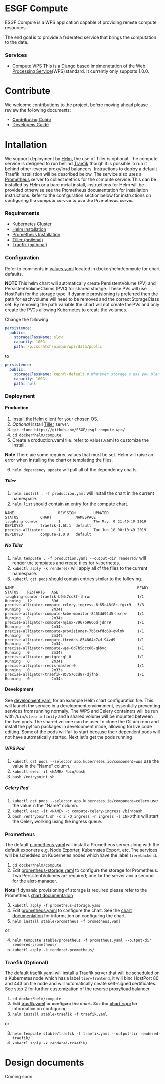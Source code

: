 # ESGF Compute
ESGF Compute is a WPS application capable of providing remote compute resources. 

The end goal is to provide a federated service that brings the computation to the data.

### Services
* [Compute WPS](compute/compute-wps) This is a Django based implmenetation of the [Web Processing Service](http://www.opengeospatial.org/standards/wps)(WPS) standard. It currently only supports 1.0.0.

# Contribute
We welcome contributions to the project, before moving ahead please review the following documents:

* [Contributing Guide](CONTRIBUTING.md)
* [Developers Guide](DEVELOPER.md)

# Intallation
We support deployment by [Helm](https://helm.sh/), the use of Tiller is optional. The compute service is designed to run behind [Traefik](https://docs.traefik.io/) though it is possible to run it behind other reverse proxy/load balancers. Instructions to deploy a default Traefik installation will be described below. The service also uses a [Prometheus](https://prometheus.io/) server to collect metrics for the compute service. This can be installed by Helm or a bare metal install, instructions for Helm will be provided otherwise see the Prometheus documentation for installation instructions. Refer to the configuration section below for instructions on configuring the compute service to use the Prometheus server.

### Requirements
* [Kubernetes Cluster](https://kubernetes.io/docs/setup/pick-right-solution/)
* [Helm Installation](https://helm.sh/docs/using_helm/#install-helm)
* [Prometheus Installation](https://prometheus.io/docs/prometheus/latest/installation/)
* [Tiller (optional)](https://helm.sh/docs/using_helm/#installing-tiller)
* [Traefik (optional)](https://docs.traefik.io/)

### Configuration
Refer to comments in [values.yaml](docker/helm/compute/values.yaml) located in docker/helm/compute for chart defaults.

**NOTE** This helm chart will automatically create PersistentVolume (PV) and PersistentVolumeClaims (PVC) for shared storage. These PVs will use HostPath for the storage type. If dyanmic provisioning is preferred then the path for each volume will need to be removed and the correct StorageClass set. By removing the path variable the chart will not create the PVs and only create the PVCs allowing Kubernetes to create the volumes.

Change the following
```yaml
persistence:
  public:
    storageClassName: slow
    capacity: 100Gi
    path: /p/cscratch/nimbus/wps/data/public
```
to
```yaml
persistence:
  public:
    storageClassName: cephfs-default # Whatever storage class you plan to use
    capacity: 100Gi
    path: null
```

### Deployment

#### Production
1. Install the [Helm](https://helm.sh/docs/using_helm/#installing-helm) client for your chosen OS.
2. *Optional* Install [Tiller](https://helm.sh/docs/using_helm/#installing-tiller) server.
3. `git clone https://github.com/ESGF/esgf-compute-wps/`
4. `cd docker/helm/compute`
5. Create a production.yaml file, refer to values.yaml to customize the install.

**Note** There are some required values that must be set. Helm will raise an error when installing the chart or templating the files.

6. `helm dependency update` will pull all of the dependency charts.

##### Tiller
1. `helm install . -f production.yaml` will install the chart in the current namespace.
2. `helm list` should contain an entry for the compute chart.
```
NAME                    REVISION        UPDATED                         STATUS          CHART           NAMESPACE
laughing-condor         1               Thu May  9 21:49:10 2019        DEPLOYED        traefik-1.68.1  default
precise-alligator       1               Tue Jun 18 00:10:49 2019        DEPLOYED        compute-1.0.0   default
```

##### No Tiller
1. `helm template . -f production.yaml --output-dir rendered/` will render the templates and create files for Kubernetes.
2. `kubectl apply -k rendered/` will apply all of the files to the current namespace.
3. `kubectl get pods` should contain entries similar to the following.
```
NAME                                                        READY   STATUS    RESTARTS   AGE
laughing-condor-traefik-b9447cc8f-lhrwr                     1/1     Running   12         39d
precise-alligator-compute-celery-ingress-6f65c48f8c-fgxr9   3/3     Running   0          2m34s
precise-alligator-compute-kube-monitor-8458dd94d5-hxrrw     1/1     Running   0          2m34s
precise-alligator-compute-nginx-7967b9666d-jdnr9            1/1     Running   0          2m34s
precise-alligator-compute-provisioner-7b5c6fdc68-qwlmk      1/1     Running   0          2m34s
precise-alligator-compute-thredds-854864c74d-94zd9          1/1     Running   0          2m34s
precise-alligator-compute-wps-6d7b5dcc66-qbbvc              1/1     Running   0          2m34s
precise-alligator-postgresql-0                              1/1     Running   0          2m34s
precise-alligator-redis-master-0                            1/1     Running   0          2m33s
precise-alligator-traefik-857576cd87-djfhb                  1/1     Running   0          2m34s
```

#### Development
See [development.yaml](docker/helm/compute/development.yaml) for an example Helm chart configuration file.
This will launch the service in a development environment, essentially preventing services from running
normally. The WPS and Celery containers will be run with `/bin/sleep infinity` and a shared volume will be
mounted between the two pods. The shared volume can be used to clone the Github repo and install the python
packages in development mode, allowing for live code editing. Some of the pods will fail to start because 
their dependent pods will not have automatically started. Next let's get the pods running.

##### WPS Pod
1. `kubectl get pods --selector app.kubernetes.io/component=wps` use the value in the "Name" column.
2. `kubectl exec -it <NAME> /bin/bash`
3. `bash /entrypoint.sh`

##### Celery Pod
1. `kubectl get pods --selector app.kubernetes.io/component=celery` use the value in the "Name" column.
2. `kubectl exec -it <NAME> -c compute-celery-ingress /bin/bash`
3. `bash /entrypoint.sh -c 2 -Q ingress -n ingress -l INFO` this will start the Celery working using the ingress queue.

### Prometheus
The default [prometheus.yaml](docker/helm/compute/prometheus.yaml) will install a Prometheus server along with the default exporters e.g. Node Exporter, Kubernetes Export, etc. The services will be scheduled on Kubernetes nodes which have the label `tier=backend`.
1. `cd docker/helm/compute`
2. Edit [prometheus-storage.yaml](docker/helm/compute/prometheus-storage.yaml) to configure the storage for Prometheus. Two PersistentVolumes are required; one for the server and a second for the alert-manager.

**Note** If dynamic provisioning of storage is required please refer to the Prometheus [chart documentation](https://github.com/helm/charts/tree/master/stable/prometheus)

3. `kubectl apply -f prometheus-storage.yaml`
3. Edit [prometheus.yaml](docker/helm/compute/prometheus.yaml) to configure the chart. See the [chart documentation](https://github.com/helm/charts/tree/master/stable/prometheus) for information on configuring the chart.
4. `helm install stable/prometheus -f prometheus.yaml`

or

4. `helm template stable/prometheus -f prometheus.yaml --output-dir rendered-prometheus/`
5. `kubectl apply -k rendered-prometheus/`

### Traefik **(Optional)**
The default [traefik.yaml](docker/helm/compute/traefik.yaml) will install a Traefik server that will be scheduled on a Kubernetes node which has a label `tier=frontend`, it will bind HostPort 80 and 443 on the node and will automatically create self-signed certificates. See step 2 for further customization of the reverse proxy/load balancer.
1. `cd docker/helm/compute`
2. Edit [traefik.yaml](docker/helm/compute/traefik.yaml) to configure the chart. See the [chart repo](https://github.com/helm/charts/tree/master/stable/traefik) for information on configuring.
3. `helm install stable/traefik -f traefik.yaml`

or

3. `helm template stable/traefik -f traefik.yaml --output-dir rendered-traefik/`
4. `kubectl apply -k rendered-traefik/`

# Design documents
Coming soon.
